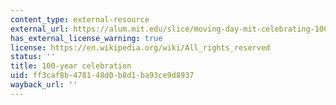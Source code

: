 ```yaml
---
content_type: external-resource
external_url: https://alum.mit.edu/slice/moving-day-mit-celebrating-100-years-style
has_external_license_warning: true
license: https://en.wikipedia.org/wiki/All_rights_reserved
status: ''
title: 100-year celebration
uid: ff3caf8b-4781-48d0-b8d1-ba93ce9d8937
wayback_url: ''
---
```

